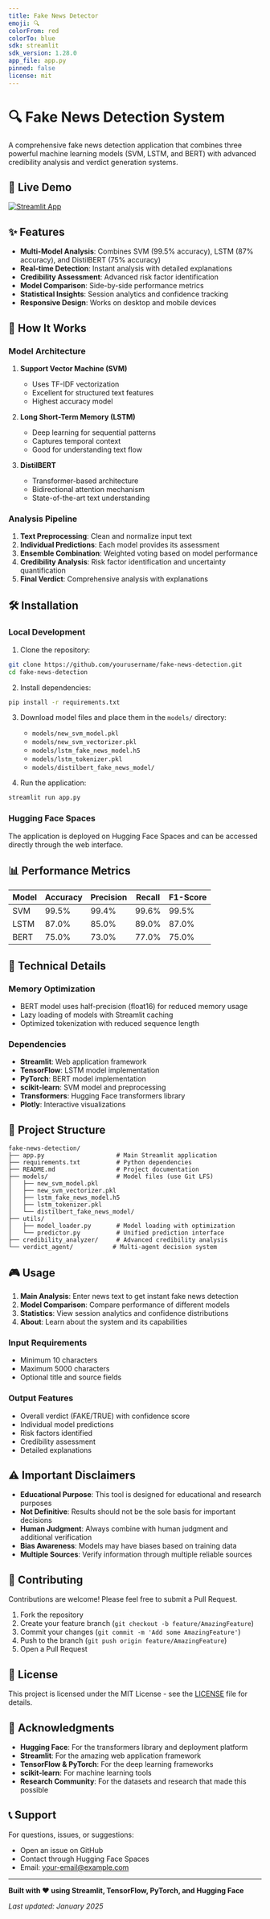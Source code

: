 ```yaml
---
title: Fake News Detector
emoji: 🔍
colorFrom: red
colorTo: blue
sdk: streamlit
sdk_version: 1.28.0
app_file: app.py
pinned: false
license: mit
---
```


# 🔍 Fake News Detection System

A comprehensive fake news detection application that combines three powerful machine learning models (SVM, LSTM, and BERT) with advanced credibility analysis and verdict generation systems.

## 🚀 Live Demo

[![Streamlit App](https://static.streamlit.io/badges/streamlit_badge_black_white.svg)](https://your-huggingface-space-url.hf.space)

## ✨ Features

- **Multi-Model Analysis**: Combines SVM (99.5% accuracy), LSTM (87% accuracy), and DistilBERT (75% accuracy)
- **Real-time Detection**: Instant analysis with detailed explanations
- **Credibility Assessment**: Advanced risk factor identification
- **Model Comparison**: Side-by-side performance metrics
- **Statistical Insights**: Session analytics and confidence tracking
- **Responsive Design**: Works on desktop and mobile devices

## 🎯 How It Works

### Model Architecture

1. **Support Vector Machine (SVM)**
   - Uses TF-IDF vectorization
   - Excellent for structured text features
   - Highest accuracy model

2. **Long Short-Term Memory (LSTM)**
   - Deep learning for sequential patterns
   - Captures temporal context
   - Good for understanding text flow

3. **DistilBERT**
   - Transformer-based architecture
   - Bidirectional attention mechanism
   - State-of-the-art text understanding

### Analysis Pipeline

1. **Text Preprocessing**: Clean and normalize input text
2. **Individual Predictions**: Each model provides its assessment
3. **Ensemble Combination**: Weighted voting based on model performance
4. **Credibility Analysis**: Risk factor identification and uncertainty quantification
5. **Final Verdict**: Comprehensive analysis with explanations

## 🛠️ Installation

### Local Development

1. Clone the repository:
```bash
git clone https://github.com/yourusername/fake-news-detection.git
cd fake-news-detection
```

2. Install dependencies:
```bash
pip install -r requirements.txt
```

3. Download model files and place them in the `models/` directory:
   - `models/new_svm_model.pkl`
   - `models/new_svm_vectorizer.pkl`
   - `models/lstm_fake_news_model.h5`
   - `models/lstm_tokenizer.pkl`
   - `models/distilbert_fake_news_model/`

4. Run the application:
```bash
streamlit run app.py
```

### Hugging Face Spaces

The application is deployed on Hugging Face Spaces and can be accessed directly through the web interface.

## 📊 Performance Metrics

| Model | Accuracy | Precision | Recall | F1-Score |
|-------|----------|-----------|--------|----------|
| SVM   | 99.5%    | 99.4%     | 99.6%  | 99.5%    |
| LSTM  | 87.0%    | 85.0%     | 89.0%  | 87.0%    |
| BERT  | 75.0%    | 73.0%     | 77.0%  | 75.0%    |

## 🔧 Technical Details

### Memory Optimization
- BERT model uses half-precision (float16) for reduced memory usage
- Lazy loading of models with Streamlit caching
- Optimized tokenization with reduced sequence length

### Dependencies
- **Streamlit**: Web application framework
- **TensorFlow**: LSTM model implementation
- **PyTorch**: BERT model implementation
- **scikit-learn**: SVM model and preprocessing
- **Transformers**: Hugging Face transformers library
- **Plotly**: Interactive visualizations

## 📁 Project Structure

```
fake-news-detection/
├── app.py                    # Main Streamlit application
├── requirements.txt          # Python dependencies
├── README.md                 # Project documentation
├── models/                   # Model files (use Git LFS)
│   ├── new_svm_model.pkl
│   ├── new_svm_vectorizer.pkl
│   ├── lstm_fake_news_model.h5
│   ├── lstm_tokenizer.pkl
│   └── distilbert_fake_news_model/
├── utils/
│   ├── model_loader.py       # Model loading with optimization
│   └── predictor.py          # Unified prediction interface
├── credibility_analyzer/     # Advanced credibility analysis
└── verdict_agent/           # Multi-agent decision system
```

## 🎮 Usage

1. **Main Analysis**: Enter news text to get instant fake news detection
2. **Model Comparison**: Compare performance of different models
3. **Statistics**: View session analytics and confidence distributions
4. **About**: Learn about the system and its capabilities

### Input Requirements
- Minimum 10 characters
- Maximum 5000 characters
- Optional title and source fields

### Output Features
- Overall verdict (FAKE/TRUE) with confidence score
- Individual model predictions
- Risk factors identified
- Credibility assessment
- Detailed explanations

## ⚠️ Important Disclaimers

- **Educational Purpose**: This tool is designed for educational and research purposes
- **Not Definitive**: Results should not be the sole basis for important decisions
- **Human Judgment**: Always combine with human judgment and additional verification
- **Bias Awareness**: Models may have biases based on training data
- **Multiple Sources**: Verify information through multiple reliable sources

## 🤝 Contributing

Contributions are welcome! Please feel free to submit a Pull Request.

1. Fork the repository
2. Create your feature branch (`git checkout -b feature/AmazingFeature`)
3. Commit your changes (`git commit -m 'Add some AmazingFeature'`)
4. Push to the branch (`git push origin feature/AmazingFeature`)
5. Open a Pull Request

## 📄 License

This project is licensed under the MIT License - see the [LICENSE](LICENSE) file for details.

## 🙏 Acknowledgments

- **Hugging Face**: For the transformers library and deployment platform
- **Streamlit**: For the amazing web application framework
- **TensorFlow & PyTorch**: For the deep learning frameworks
- **scikit-learn**: For machine learning tools
- **Research Community**: For the datasets and research that made this possible

## 📞 Support

For questions, issues, or suggestions:
- Open an issue on GitHub
- Contact through Hugging Face Spaces
- Email: your-email@example.com

---

**Built with ❤️ using Streamlit, TensorFlow, PyTorch, and Hugging Face**

*Last updated: January 2025*